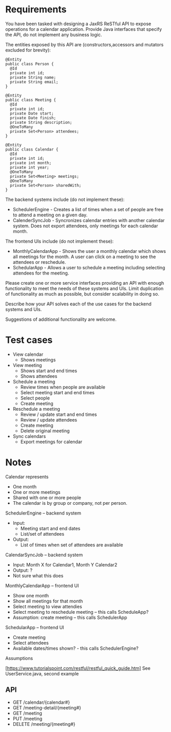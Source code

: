 # Requirements

You have been tasked with designing a JaxRS ReSTful API to expose operations for a calendar application. Provide Java interfaces that specify the API, do not implement any business logic.

The entities exposed by this API are (constructors,accessors and mutators excluded for brevity):

````code
@Entity
public class Person {
  @Id
  private int id;
  private String name;
  private String email;
}
````
````code
@Entity
public class Meeting {
  @Id
  private int id;
  private Date start;
  private Date finish;
  private String description;
  @OneToMany
  private Set<Person> attendees;
}
````
````code
@Entity
public class Calendar {
  @Id
  private int id;
  private int month;
  private int year;
  @OneToMany
  private Set<Meeting> meetings;
  @OneToMany
  private Set<Person> sharedWith;
}
````
The backend systems include (do not implement these):
* SchedulerEngine - Creates a list of times when a set of people are free to attend a meeting on a given day.
* CalenderSyncJob - Syncronizes calendar entries with another calendar system. Does not export attendees, only meetings for each calendar month.

The frontend UIs include (do not implement these):
* MonthlyCalendarApp - Shows the user a monthly calendar which shows all meetings for the month. A user can click on a meeting to see the attendees or reschedule.
* SchedularApp - Allows a user to schedule a meeting including selecting attendees for the meeting.

Please create one or more service interfaces providing an API with enough functionality to meet the needs of these systems and UIs. Limit duplication of functionality as much as possible, but consider scalability in doing so.

Describe how your API solves each of the use cases for the backend systems and UIs.

Suggestions of additional functionality are welcome.

# Test cases

* View calendar
  * Shows meetings
* View meeting
  * Shows start and end times
  * Shows attendees
* Schedule a meeting
  * Review times when people are available
  * Select meeting start and end times
  * Select people
  * Create meeting
* Reschedule a meeting
  * Review / update start and end times
  * Review / update attendees
  * Create meeting
  * Delete original meeting
* Sync calendars
  * Export meetings for calendar

# Notes

Calendar represents 
* One month
* One or more meetings
* Shared with one or more people
* The calendar is by group or company, not per person.  

SchedulerEngine – backend system
* Input: 
  * Meeting start and end dates
  * List/set of attendees
* Output: 
  * List of times when set of attendees are available

CalendarSyncJob – backend system
* Input: Month X for Calendar1, Month Y Calendar2
* Output: ?
* Not sure what this does

MonthlyCalendarApp – frontend UI
* Show one month
* Show all meetings for that month
* Select meeting to view attendies
* Select meeting to reschedule meeting – this calls ScheduleApp?
* Assumption: create meeting – this calls SchedulerApp

SchedularApp – frontend UI
* Create meeting
* Select attendees
* Available dates/times shown? - this calls SchedulerEngine?

Assumptions


[https://www.tutorialspoint.com/restful/restful_quick_guide.htm]
See UserService.java, second example


## API

* GET /calendar/{calendar#}
* GET /meeting-detail/{meeting#}
* GET /meeting
* PUT /meeting
* DELETE /meeting/{meeting#}
